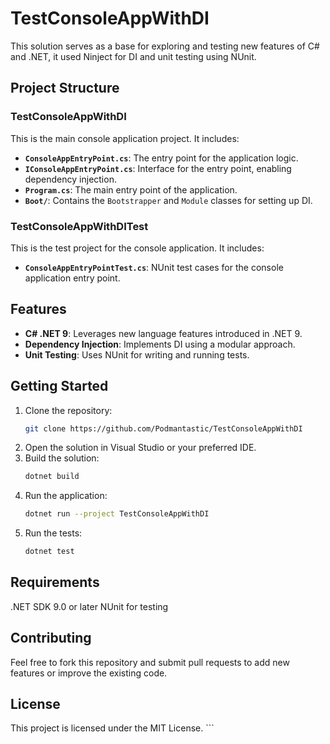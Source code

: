 # TestConsoleAppWithDI

This solution serves as a base for exploring and testing new features of C# and .NET, it used Ninject for DI and unit testing using NUnit.

## Project Structure

### TestConsoleAppWithDI
This is the main console application project. It includes:
- **`ConsoleAppEntryPoint.cs`**: The entry point for the application logic.
- **`IConsoleAppEntryPoint.cs`**: Interface for the entry point, enabling dependency injection.
- **`Program.cs`**: The main entry point of the application.
- **`Boot/`**: Contains the `Bootstrapper` and `Module` classes for setting up DI.

### TestConsoleAppWithDITest
This is the test project for the console application. It includes:
- **`ConsoleAppEntryPointTest.cs`**: NUnit test cases for the console application entry point.

## Features
- **C# .NET 9**: Leverages new language features introduced in .NET 9.
- **Dependency Injection**: Implements DI using a modular approach.
- **Unit Testing**: Uses NUnit for writing and running tests.

## Getting Started

1. Clone the repository:
   ```bash
   git clone https://github.com/Podmantastic/TestConsoleAppWithDI
2. Open the solution in Visual Studio or your preferred IDE.
3. Build the solution:
   ```bash
   dotnet build
4. Run the application:
   ```bash
   dotnet run --project TestConsoleAppWithDI
5. Run the tests:
   ```bash
   dotnet test
## Requirements
.NET SDK 9.0 or later
NUnit for testing

## Contributing
Feel free to fork this repository and submit pull requests to add new features or improve the existing code.

## License
This project is licensed under the MIT License. ```